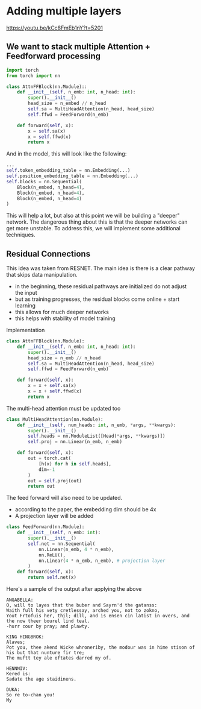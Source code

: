 # Adding multiple layers

https://youtu.be/kCc8FmEb1nY?t=5201


## We want to stack multiple Attention + Feedforward processing


```python
import torch
from torch import nn

class AttnFFBlock(nn.Module)::
    def __init__(self, n_emb: int, n_head: int):
        super().__init__()
        head_size = n_embed // n_head
        self.sa = MultiHeadAttention(n_head, head_size)
        self.ffwd = FeedForward(n_emb)

    def forward(self, x):
        x = self.sa(x)
        x = self.ffwd(x)
        return x
```

And in the model, this will look like the following:

```python
...
self.token_embedding_table = nn.Embedding(...)
self.position_embedding_table = nn.Embedding(...)
self.blocks = nn.Sequential(
    Block(n_embed, n_head=4),
    Block(n_embed, n_head=4),
    Block(n_embed, n_head=4)
)
```

This will help a lot, but also at this point we will be building a "deeper" network. The dangerous thing about this is that the deeper networks can get more unstable. To address this, we will implement some additional techniques.

## Residual Connections

This idea was taken from RESNET. The main idea is there is a clear pathway that skips data manipulation. 

- in the beginning, these residual pathways are initialized do not adjust the input
- but as training progresses, the residual blocks come online + start learning
- this allows for much deeper networks
- this helps with stability of model training

Implementation

```python
class AttnFFBlock(nn.Module):
    def __init__(self, n_emb: int, n_head: int):
        super().__init__()
        head_size = n_emb // n_head
        self.sa = MultiHeadAttention(n_head, head_size)
        self.ffwd = FeedForward(n_emb)

    def forward(self, x):
        x = x + self.sa(x)
        x = x + self.ffwd(x)
        return x
```

The multi-head attention must be updated too

```python
class MultiHeadAttention(nn.Module):
    def __init__(self, num_heads: int, n_emb, *args, **kwargs):
        super().__init__()
        self.heads = nn.ModuleList([Head(*args, **kwargs)])
        self.proj = nn.Linear(n_emb, n_emb)

    def forward(self, x):
        out = torch.cat(
            [h(x) for h in self.heads],
            dim=-1
        )
        out = self.proj(out)
        return out
```

The feed forward will also need to be updated.

- according to the paper, the embedding dim should be 4x
- A projection layer will be added

```python
class FeedForward(nn.Module):
    def __init__(self, n_emb: int):
        super().__init__()
        self.net = nn.Sequential(
            nn.Linear(n_emb, 4 * n_emb),
            nn.ReLU(),
            nn.Linear(4 * n_emb, n_emb), # projection layer
        )
    def forward(self, x):
        return self.net(x)
```

Here's a sample of the output after applying the above

```
ANGABELLA:
O, will to layes that the buber and Sayrn'd the gatanss:
Waith full his vety cretlessay, arched you, not to zokno,
Yout Frtofuis her, thil; dill, and is ensen cin latist in overs, and the now theer bourel lind teal.
-hurr cour by pray; and plawty.

KING HINGBROK:
Alaves;
Pot you, thee akend Wicke whroneriby, the modour was in hime stison of his but that nunture fir tre;
The muftt tey ale oftates darred my of.

HENNNIV:
Kered is:
Sadate the age staidinens.

DUKA:
So re to-chan you!
My
```